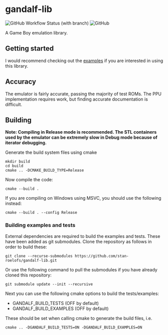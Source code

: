 # gandalf-lib
![GitHub Workflow Status (with branch)](https://img.shields.io/github/actions/workflow/status/stan-roelofs/gandalf-lib/cmake.yml?branch=main)
![GitHub](https://img.shields.io/github/license/stan-roelofs/gandalf-lib)

A Game Boy emulation library.

## Getting started
I would recommend checking out the [examples](examples/README.md) if you are interested in using this library.

## Accuracy
The emulator is fairly accurate, passing the majority of test ROMs. The PPU implementation requires work, but finding accurate documentation is difficult. 

## Building
**Note: Compiling in Release mode is recommended. The STL containers used by the emulator can be extremely slow in Debug mode because of iterator debugging.**

Generate the build system files using cmake
```
mkdir build
cd build
cmake .. -DCMAKE_BUILD_TYPE=Release
```

Now compile the code:
```
cmake --build .
```

If you are compiling on Windows using MSVC, you should use the following instead:
```
cmake --build . --config Release
```

### Building examples and tests
External dependencies are required to build the examples and tests. These have been added as git submodules. Clone the repository as follows in order to build these:

```
git clone --recurse-submodules https://github.com/stan-roelofs/gandalf-lib.git
```

Or use the following command to pull the submodules if you have already cloned this repository:

```
git submodule update --init --recursive
```

Next you can use the following cmake options to build the tests/examples:
- GANDALF_BUILD_TESTS (OFF by default)
- GANDALF_BUILD_EXAMPLES (OFF by default)

These should be set when calling cmake to generate the build files, i.e.
```
cmake .. -DGANDALF_BUILD_TESTS=ON -DGANDALF_BUILD_EXAMPLES=ON
```